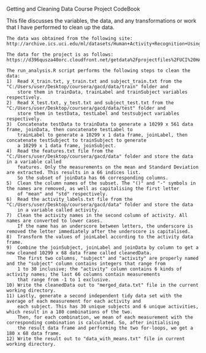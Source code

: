 Getting and Cleaning Data Course Project CodeBook

This file discusses the variables, the data, and any transformations or work that I have performed to clean up the data.

    The data was obtained from the following site:
    http://archive.ics.uci.edu/ml/datasets/Human+Activity+Recognition+Using+Smartphones
    
	The data for the project is as follows:
    https://d396qusza40orc.cloudfront.net/getdata%2Fprojectfiles%2FUCI%20HAR%20Dataset.zip
    
	The run_analysis.R script performs the following steps to clean the data:
    1)  Read X_train.txt, y_train.txt and subject_train.txt from the "C:/Users/user/Desktop/coursera/gacd/data/train" folder and 
		store them in trainData, trainLabel and trainSubject variables respectively.
    2)	Read X_test.txt, y_test.txt and subject_test.txt from the "C:/Users/user/Desktop/coursera/gacd/data/test" folder and 
		store them in testData, testLabel and testsubject variables respectively.
	3)	Concatenate testData to trainData to generate a 10299 x 561 data frame, joinData, then concatenate testLabel to 
		trainLabel to generate a 10299 x 1 data frame, joinLabel, then concatenate testSubject to trainSubject to generate
		a 10299 x 1 data frame, joinSubject.
	4)  Read the features.txt file from the "C:/Users/user/Desktop/coursera/gacd/data" folder and store the data in a variable called
	    features. Only the measurements on the mean and Standard Deviation are extracted. This results in a 66 indices list. 
	    So the subset of joinData has 66 corresponding columns.
    5)  Clean the column names of the subset. The "()" and "-" symbols in the names are removed, as well as capitalising the first letter 
	    of "mean" and "std" respectively.
    6)  Read the activity_labels.txt file from the "C:/Users/user/Desktop/coursera/gacd/data" folder and store the data
		in a variable called activity.
    7)  Clean the activity names in the second column of activity. All names are converted to lower cases. 
		If the name has an underscore between letters, the underscore is removed the letter immediately after the underscore is capitalised.
    8)  Transform the values of joinLabel according to the activity data frame.
    9)  Combine the joinSubject, joinLabel and joinData by column to get a new cleaned 10299 x 68 data frame called cleanedData. 
		The first two columns, "subject" and "activity" are properly named and the "subject" column contains integers that range from
		1 to 30 inclusive; the "activity" column contains 6 kinds of activity names; the last 66 columns contain measurements 
		that range from -1 to 1 exclusive.
    10) Write the cleanedData out to "merged_data.txt" file in the current working directory.
    11) Lastly, generate a second independent tidy data set with the average of each measurement for each activity and 
		each subject. This has 30 unique subjects and 6 unique activities, which result in a 180 combinations of the two. 
		Then, for each combination, we mean of each measurement with the corresponding combination is calculated. So, after initialising
		the result data frame and performing the two for-loops, we get a 180 x 68 data frame.
    12) Write the result out to "data_with_means.txt" file in current working directory.
